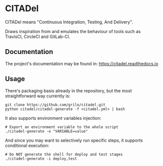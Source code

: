 # CITADel

CITADel means "Continuous Integration, Testing, And Delivery".

Draws inspiration from and emulates the behaviour of tools such as TravisCI,
CircleCI and GitLab-CI.

## Documentation
The project's documentation may be found in: https://citadel.readthedocs.io

## Usage

There's packaging basis already in the repository, but the most
straightforward way currently is:
```
git clone https://github.com/grilo/citadel.git
python citadel/citadel-generate -f <citadel.yml> | bash
```

It also supports environment variables injection:
```
# Export an environment variable to the whole script
./citadel-generate -e "VARIABLE=value"
```

And since you may want to selectively run specific steps, it supports
conditional execution:
```
# Do NOT generate the shell for deploy and test stages
./citadel-generate -i deploy,test
```
